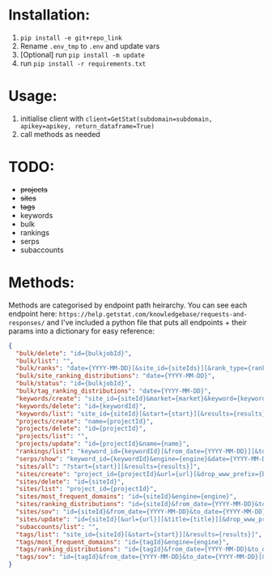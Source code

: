 # Installation:

1. `pip install -e git+repo_link`
2. Rename `.env_tmp` to `.env` and update vars
3. [Optional] run `pip install -m update`
4. run `pip install -r requirements.txt`

# Usage:

1. initialise client with `client=GetStat(subdomain=subdomain, apikey=apikey, return_dataframe=True)`
2. call methods as needed

# TODO:
- ~~projects~~
- ~~sites~~
- ~~tags~~
- keywords
- bulk
- rankings
- serps
- subaccounts

# Methods:

Methods are categorised by endpoint path heirarchy. You can see each endpoint here: `https://help.getstat.com/knowledgebase/requests-and-responses/` and I've included a python file that puts all endpoints + their params into a dictionary for easy reference:

```json
{
  "bulk/delete": "id={bulkjobId}",
  "bulk/list": "",
  "bulk/ranks": "date={YYYY-MM-DD}[&site_id={siteIds}][&rank_type={ranktype}][&engines={engines}][&currently_tracked_only={boolean}][&crawled_keywords_only={boolean}]",
  "bulk/site_ranking_distributions": "date={YYYY-MM-DD}",
  "bulk/status": "id={bulkjobId}",
  "bulk/tag_ranking_distributions": "date={YYYY-MM-DD}",
  "keywords/create": "site_id={siteId}&market={market}&keyword={keywords}[&location={location}][&device={device}][&tag={tags}]",
  "keywords/delete": "id={keywordId}",
  "keywords/list": "site_id={siteId}[&start={start}][&results={results}]",
  "projects/create": "name={projectId}",
  "projects/delete": "id={projectId}",
  "projects/list": "",
  "projects/update": "id={projectId}&name={name}",
  "rankings/list": "keyword_id={keywordId}[&from_date={YYYY-MM-DD}][&to_date={YYYY-MM-DD}][&start={start}][&results={results}]",
  "serps/show": "keyword_id={keywordId}&engine={engine}&date={YYYY-MM-DD}",
  "sites/all": "?start={start}][&results={results}]",
  "sites/create": "project_id={projectId}&url={url}[&drop_www_prefix={boolean}][&drop_directories={boolean}]",
  "sites/delete": "id={siteId}",
  "sites/list": "project_id={projectId}",
  "sites/most_frequent_domains": "id={siteId}&engine={engine}",
  "sites/ranking_distributions": "id={siteId}&from_date={YYYY-MM-DD}&to_date={YYYY-MM-DD}",
  "sites/sov": "id={siteId}&from_date={YYYY-MM-DD}&to_date={YYYY-MM-DD}[&start={start}][&results={results}]",
  "sites/update": "id={siteId}[&url={url}][&title={title}][&drop_www_prefix={boolean}][&drop_directories={boolean}]",
  "subaccounts/list": "",
  "tags/list": "site_id={siteId}[&start={start}][&results={results}]",
  "tags/most_frequent_domains": "id={tagId}&engine={engine}",
  "tags/ranking_distributions": "id={tagId}&from_date={YYYY-MM-DD}&to_date={YYYY-MM-DD}",
  "tags/sov": "id={tagId}&from_date={YYYY-MM-DD}&to_date={YYYY-MM-DD}[&start={start}][&results={results}]"
}
```

